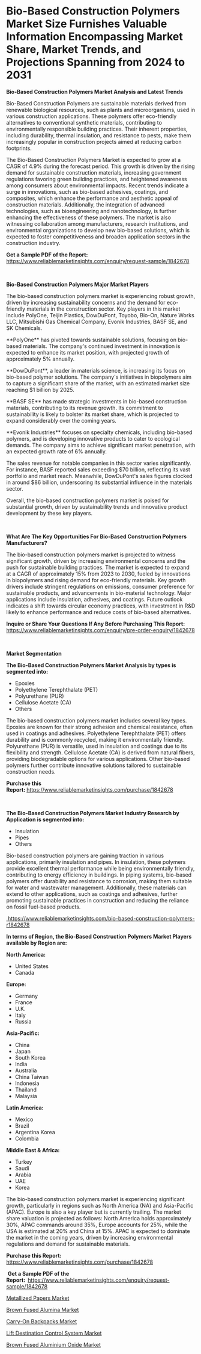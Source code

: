 <p><h1>Bio-Based Construction Polymers Market Size Furnishes Valuable Information Encompassing Market Share, Market Trends, and Projections Spanning from 2024 to 2031</h1></p><p><strong>Bio-Based Construction Polymers Market Analysis and Latest Trends</strong></p>
<p><p>Bio-Based Construction Polymers are sustainable materials derived from renewable biological resources, such as plants and microorganisms, used in various construction applications. These polymers offer eco-friendly alternatives to conventional synthetic materials, contributing to environmentally responsible building practices. Their inherent properties, including durability, thermal insulation, and resistance to pests, make them increasingly popular in construction projects aimed at reducing carbon footprints.</p><p>The Bio-Based Construction Polymers Market is expected to grow at a CAGR of 4.9% during the forecast period. This growth is driven by the rising demand for sustainable construction materials, increasing government regulations favoring green building practices, and heightened awareness among consumers about environmental impacts. Recent trends indicate a surge in innovations, such as bio-based adhesives, coatings, and composites, which enhance the performance and aesthetic appeal of construction materials. Additionally, the integration of advanced technologies, such as bioengineering and nanotechnology, is further enhancing the effectiveness of these polymers. The market is also witnessing collaboration among manufacturers, research institutions, and environmental organizations to develop new bio-based solutions, which is expected to foster competitiveness and broaden application sectors in the construction industry.</p></p>
<p><strong>Get a Sample PDF of the Report:&nbsp;</strong> <a href="https://www.reliablemarketinsights.com/enquiry/request-sample/1842678?utm_campaign=1331&utm_medium=2&utm_source=Github&utm_content=ia&utm_term=16102024&utm_id=bio-based-construction-polymers">https://www.reliablemarketinsights.com/enquiry/request-sample/1842678</a></p>
<p>&nbsp;</p>
<p><strong>Bio-Based Construction Polymers Major Market Players</strong></p>
<p><p>The bio-based construction polymers market is experiencing robust growth, driven by increasing sustainability concerns and the demand for eco-friendly materials in the construction sector. Key players in this market include PolyOne, Teijin Plastics, DowDuPont, Toyobo, Bio-On, Nature Works LLC, Mitsubishi Gas Chemical Company, Evonik Industries, BASF SE, and SK Chemicals.</p><p>**PolyOne** has pivoted towards sustainable solutions, focusing on bio-based materials. The company's continued investment in innovation is expected to enhance its market position, with projected growth of approximately 5% annually.</p><p>**DowDuPont**, a leader in materials science, is increasing its focus on bio-based polymer solutions. The company's initiatives in biopolymers aim to capture a significant share of the market, with an estimated market size reaching $1 billion by 2025.</p><p>**BASF SE** has made strategic investments in bio-based construction materials, contributing to its revenue growth. Its commitment to sustainability is likely to bolster its market share, which is projected to expand considerably over the coming years.</p><p>**Evonik Industries** focuses on specialty chemicals, including bio-based polymers, and is developing innovative products to cater to ecological demands. The company aims to achieve significant market penetration, with an expected growth rate of 6% annually.</p><p>The sales revenue for notable companies in this sector varies significantly. For instance, BASF reported sales exceeding $70 billion, reflecting its vast portfolio and market reach. Meanwhile, DowDuPont's sales figures clocked in around $86 billion, underscoring its substantial influence in the materials sector.</p><p>Overall, the bio-based construction polymers market is poised for substantial growth, driven by sustainability trends and innovative product development by these key players.</p></p>
<p>&nbsp;</p>
<p><strong>What Are The Key Opportunities For Bio-Based Construction Polymers Manufacturers?</strong></p>
<p><p>The bio-based construction polymers market is projected to witness significant growth, driven by increasing environmental concerns and the push for sustainable building practices. The market is expected to expand at a CAGR of approximately 15% from 2023 to 2030, fueled by innovations in biopolymers and rising demand for eco-friendly materials. Key growth drivers include stringent regulations on emissions, consumer preference for sustainable products, and advancements in bio-material technology. Major applications include insulation, adhesives, and coatings. Future outlook indicates a shift towards circular economy practices, with investment in R&D likely to enhance performance and reduce costs of bio-based alternatives.</p></p>
<p><strong>Inquire or Share Your Questions If Any Before Purchasing This Report:</strong> <a href="https://www.reliablemarketinsights.com/enquiry/pre-order-enquiry/1842678?utm_campaign=1331&utm_medium=2&utm_source=Github&utm_content=ia&utm_term=16102024&utm_id=bio-based-construction-polymers">https://www.reliablemarketinsights.com/enquiry/pre-order-enquiry/1842678</a></p>
<p>&nbsp;</p>
<p><strong>Market Segmentation</strong></p>
<p><strong>The Bio-Based Construction Polymers Market Analysis by types is segmented into:</strong></p>
<p><ul><li>Epoxies</li><li>Polyethylene Terephthalate (PET)</li><li>Polyurethane (PUR)</li><li>Cellulose Acetate (CA)</li><li>Others</li></ul></p>
<p><p>The bio-based construction polymers market includes several key types. Epoxies are known for their strong adhesion and chemical resistance, often used in coatings and adhesives. Polyethylene Terephthalate (PET) offers durability and is commonly recycled, making it environmentally friendly. Polyurethane (PUR) is versatile, used in insulation and coatings due to its flexibility and strength. Cellulose Acetate (CA) is derived from natural fibers, providing biodegradable options for various applications. Other bio-based polymers further contribute innovative solutions tailored to sustainable construction needs.</p></p>
<p><strong>Purchase this Report:&nbsp;</strong><a href="https://www.reliablemarketinsights.com/purchase/1842678?utm_campaign=1331&utm_medium=2&utm_source=Github&utm_content=ia&utm_term=16102024&utm_id=bio-based-construction-polymers">https://www.reliablemarketinsights.com/purchase/1842678</a></p>
<p>&nbsp;</p>
<p><strong>The Bio-Based Construction Polymers Market Industry Research by Application is segmented into:</strong></p>
<p><ul><li>Insulation</li><li>Pipes</li><li>Others</li></ul></p>
<p><p>Bio-based construction polymers are gaining traction in various applications, primarily insulation and pipes. In insulation, these polymers provide excellent thermal performance while being environmentally friendly, contributing to energy efficiency in buildings. In piping systems, bio-based polymers offer durability and resistance to corrosion, making them suitable for water and wastewater management. Additionally, these materials can extend to other applications, such as coatings and adhesives, further promoting sustainable practices in construction and reducing the reliance on fossil fuel-based products.</p></p>
<p><a href="https://www.reliablemarketinsights.com/bio-based-construction-polymers-r1842678?utm_campaign=1331&utm_medium=2&utm_source=Github&utm_content=ia&utm_term=16102024&utm_id=bio-based-construction-polymers">&nbsp;https://www.reliablemarketinsights.com/bio-based-construction-polymers-r1842678</a></p>
<p><strong>In terms of Region, the Bio-Based Construction Polymers Market Players available by Region are:</strong></p>
<p>
    <p> <strong> North America: </strong>
        <ul>
            <li>United States</li>
            <li>Canada</li>
        </ul>
        </p> 
    <p> <strong> Europe: </strong>
        <ul>
            <li>Germany</li>
            <li>France</li>
            <li>U.K.</li>
            <li>Italy</li>
            <li>Russia</li>
        </ul>
        </p> 
    <p> <strong> Asia-Pacific: </strong>
        <ul>
            <li>China</li>
            <li>Japan</li>
            <li>South Korea</li>
            <li>India</li>
            <li>Australia</li>
            <li>China Taiwan</li>
            <li>Indonesia</li>
            <li>Thailand</li>
            <li>Malaysia</li>
        </ul>
        </p> 
    <p> <strong> Latin America: </strong>
        <ul>
            <li>Mexico</li>
            <li>Brazil</li>
            <li>Argentina Korea</li>
            <li>Colombia</li>
        </ul>
        </p> 
    <p> <strong> Middle East & Africa: </strong>
        <ul>
            <li>Turkey</li>
            <li>Saudi</li>
            <li>Arabia</li>
            <li>UAE</li>
            <li>Korea</li>
        </ul>
    </p>
    </p>
<p><p>The bio-based construction polymers market is experiencing significant growth, particularly in regions such as North America (NA) and Asia-Pacific (APAC). Europe is also a key player but is currently trailing. The market share valuation is projected as follows: North America holds approximately 30%, APAC commands around 35%, Europe accounts for 25%, while the USA is estimated at 20% and China at 15%. APAC is expected to dominate the market in the coming years, driven by increasing environmental regulations and demand for sustainable materials.</p></p>
<p><strong>Purchase this Report: </strong><a href="https://www.reliablemarketinsights.com/purchase/1842678?utm_campaign=1331&utm_medium=2&utm_source=Github&utm_content=ia&utm_term=16102024&utm_id=bio-based-construction-polymers">https://www.reliablemarketinsights.com/purchase/1842678</a></p>
<p>&nbsp;<strong>Get a Sample PDF of the Report:&nbsp;&nbsp;</strong><a href="https://www.reliablemarketinsights.com/enquiry/request-sample/1842678?utm_campaign=1331&utm_medium=2&utm_source=Github&utm_content=ia&utm_term=16102024&utm_id=bio-based-construction-polymers">https://www.reliablemarketinsights.com/enquiry/request-sample/1842678</a></p>
<p><strong></strong></p>
<p><p><a href="https://www.linkedin.com/pulse/unveiling-market-trends-global-metallized-papers-growth-regional-suh5c?utm_campaign=1331&utm_medium=2&utm_source=Github&utm_content=ia&utm_term=16102024&utm_id=bio-based-construction-polymers">Metallized Papers Market</a></p><p><a href="https://www.linkedin.com/pulse/surfing-brown-fused-alumina-wave-riding-market-currents-2031-rtqzc?utm_campaign=1331&utm_medium=2&utm_source=Github&utm_content=ia&utm_term=16102024&utm_id=bio-based-construction-polymers">Brown Fused Alumina Market</a></p><p><a href="https://github.com/sofayahoo2023/Market-Research-Report-List-6/blob/main/carry-on-backpacks-market.md?utm_campaign=1331&utm_medium=2&utm_source=Github&utm_content=ia&utm_term=16102024&utm_id=bio-based-construction-polymers">Carry-On Backpacks Market</a></p><p><a href="https://issuu.com/reportprime-2/docs/lift-destination-control-system-mar_62cbba574e5600?utm_campaign=1331&utm_medium=2&utm_source=Github&utm_content=ia&utm_term=16102024&utm_id=bio-based-construction-polymers">Lift Destination Control System Market</a></p><p><a href="https://www.linkedin.com/pulse/brown-fused-aluminium-oxide-market-maturity-analysis-sihpe?utm_campaign=1331&utm_medium=2&utm_source=Github&utm_content=ia&utm_term=16102024&utm_id=bio-based-construction-polymers">Brown Fused Aluminium Oxide Market</a></p></p>